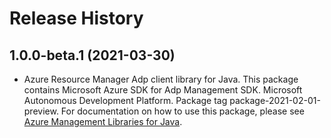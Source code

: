 # Release History

## 1.0.0-beta.1 (2021-03-30)

- Azure Resource Manager Adp client library for Java. This package contains Microsoft Azure SDK for Adp Management SDK. Microsoft Autonomous Development Platform. Package tag package-2021-02-01-preview. For documentation on how to use this package, please see [Azure Management Libraries for Java](https://aka.ms/azsdk/java/mgmt).
